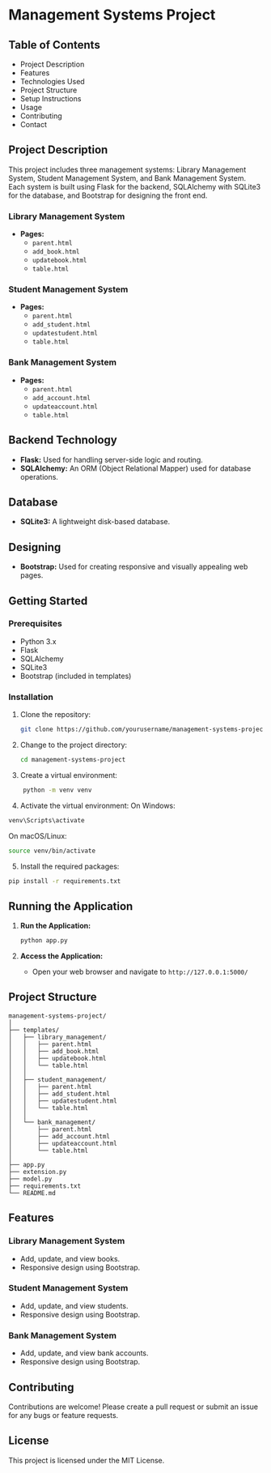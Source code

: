 # Management Systems Project

## Table of Contents
- Project Description
- Features
- Technologies Used
- Project Structure
- Setup Instructions
- Usage
- Contributing
- Contact

## Project Description
This project includes three management systems: Library Management System, Student Management System, and Bank Management System. Each system is built using Flask for the backend, SQLAlchemy with SQLite3 for the database, and Bootstrap for designing the front end.



### Library Management System
- **Pages:**
  - `parent.html`
  - `add_book.html`
  - `updatebook.html`
  - `table.html`

### Student Management System
- **Pages:**
  - `parent.html`
  - `add_student.html`
  - `updatestudent.html`
  - `table.html`

### Bank Management System
- **Pages:**
  - `parent.html`
  - `add_account.html`
  - `updateaccount.html`
  - `table.html`

## Backend Technology
- **Flask:** Used for handling server-side logic and routing.
- **SQLAlchemy:** An ORM (Object Relational Mapper) used for database operations.

## Database
- **SQLite3:** A lightweight disk-based database.

## Designing
- **Bootstrap:** Used for creating responsive and visually appealing web pages.

## Getting Started

### Prerequisites
- Python 3.x
- Flask
- SQLAlchemy
- SQLite3
- Bootstrap (included in templates)

### Installation
1. Clone the repository:
   ```bash
   git clone https://github.com/yourusername/management-systems-project.git
2. Change to the project directory:
   ```bash
   cd management-systems-project
3. Create a virtual environment:
```bash
    python -m venv venv
```
4. Activate the virtual environment:
On Windows:
```bash
venv\Scripts\activate
```
On macOS/Linux:
```bash
source venv/bin/activate
```
5. Install the required packages:
```bash
pip install -r requirements.txt    
```
## Running the Application
1. **Run the Application:**
    ```bash
    python app.py
    ```

2. **Access the Application:**
    - Open your web browser and navigate to `http://127.0.0.1:5000/`

## Project Structure
``` plain 
management-systems-project/
│
├── templates/
│   ├── library_management/
│   │   ├── parent.html
│   │   ├── add_book.html
│   │   ├── updatebook.html
│   │   └── table.html
│   │
│   ├── student_management/
│   │   ├── parent.html
│   │   ├── add_student.html
│   │   ├── updatestudent.html
│   │   └── table.html
│   │
│   └── bank_management/
│       ├── parent.html
│       ├── add_account.html
│       ├── updateaccount.html
│       └── table.html
│
├── app.py
├── extension.py
├── model.py
├── requirements.txt
└── README.md
```  
## Features
### Library Management System
- Add, update, and view books.
- Responsive design using Bootstrap.

### Student Management System
- Add, update, and view students.
- Responsive design using Bootstrap.

### Bank Management System
- Add, update, and view bank accounts.
- Responsive design using Bootstrap.

## Contributing
Contributions are welcome! Please create a pull request or submit an issue for any bugs or feature requests.

## License
This project is licensed under the MIT License.